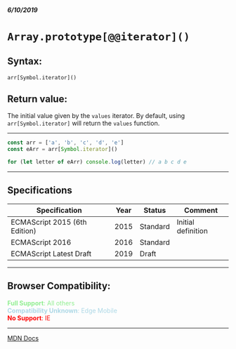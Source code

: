 ##### 6/10/2019
# `Array.prototype[@@iterator]()`

## Syntax:
`arr[Symbol.iterator]()`

## Return value:
The initial value given by the `values` iterator.  By default, using `arr[Symbol.iterator]` will return the `values` function.

---

```js
const arr = ['a', 'b', 'c', 'd', 'e']
const eArr = arr[Symbol.iterator]()

for (let letter of eArr) console.log(letter) // a b c d e
```

---

## Specifications
| Specification | Year | Status | Comment |
|---|---|---|---|
| ECMAScript 2015 (6th Edition) | 2015 | Standard | Initial definition |
| ECMAScript 2016 | 2016 | Standard |  |
| ECMAScript Latest Draft | 2019 | Draft |  |

---

## Browser Compatibility:
<span style="color: lightgreen">**Full Support**: All others</span>  
<span style="color: lightblue">**Compatibility Unknown**: Edge Mobile</span>  
<span style="color: red">**No Support**: IE</span>

---

[MDN Docs](https://developer.mozilla.org/en-US/docs/Web/JavaScript/Reference/Global_Objects/Array/@@iterator)